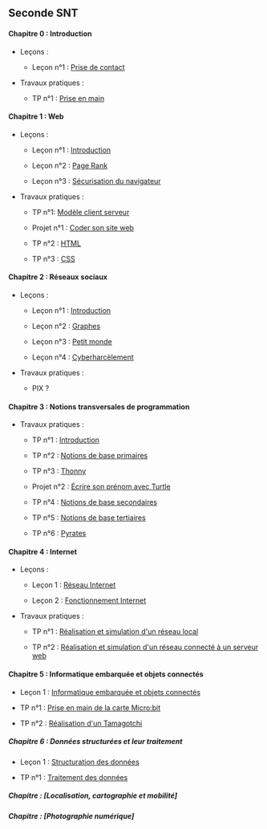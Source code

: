 ## Seconde SNT

#### Chapitre 0 : Introduction

- Leçons :

    - Leçon n°1 : [Prise de contact](./Introduction/Cours/Leçon_1_prise_de_contact.md)

- Travaux pratiques :

    - TP n°1 : [Prise en main](./Introduction/Travaux_pratiques/TP_1_prise_en_main.md)

#### Chapitre 1 : Web

- Leçons :

    - Leçon n°1 : [Introduction](./Web/Cours/Leçon_1_introduction.md)

    - Leçon n°2 : [Page Rank](./Web/Cours/Leçon_2_page_rank.md)

    - Leçon n°3 : [Sécurisation du navigateur](./Web/Cours/Leçon_3_sécurisation_du_navigateur.md)

- Travaux pratiques :

    - TP n°1: [Modèle client serveur](./Web/Travaux_pratiques/TP_1_modèle_client_serveur.md)

    - Projet n°1 : [Coder son site web](./Web/Travaux_pratiques/Projet_coder_son_site_web.md)

    - TP n°2 : [HTML](./Web/Travaux_pratiques/TP_2_HTML.md)

    - TP n°3 : [CSS](./Web/Travaux_pratiques/TP_3_CSS.md)

#### Chapitre 2 : Réseaux sociaux

- Leçons :

    - Leçon n°1 : [Introduction](./Réseaux_sociaux/Cours/Leçon_1_Introduction.md)

    - Leçon n°2 : [Graphes](./Réseaux_sociaux/Cours/Leçon_2_Graphes.md)

    - Leçon n°3 : [Petit monde](./Réseaux_sociaux/Cours/Leçon_3_Petit_Monde.md)

    - Leçon n°4 : [Cyberharcèlement](./Réseaux_sociaux/Cours/Leçon_4_Cyberharcèlement.md)

- Travaux pratiques :

    - PIX ?

#### Chapitre 3 : Notions transversales de programmation

- Travaux pratiques :

    - TP n°1 : [Introduction](./Notions_transversales_de_programmation/Travaux_pratiques/TP_Introduction.md)

    - TP n°2 : [Notions de base primaires](./Notions_transversales_de_programmation/Travaux_pratiques/TP_Notions_de_base_primaires.md)

    - TP n°3 : [Thonny](./Notions_transversales_de_programmation/Travaux_pratiques/TP_Thonny.md)

    - Projet n°2 : [Écrire son prénom avec Turtle](./Notions_transversales_de_programmation/Travaux_pratiques/Projet_prénom.md)

    - TP n°4 : [Notions de base secondaires](./Notions_transversales_de_programmation/Travaux_pratiques/TP_Notions_de_base_secondaires.md)

    - TP n°5 : [Notions de base tertiaires](./Notions_transversales_de_programmation/Travaux_pratiques/TP_Notions_de_base_tertiaires.md)

    - TP n°6 : [Pyrates](./Notions_transversales_de_programmation/Travaux_pratiques/TP_Pyrates.md)

#### Chapitre 4 : Internet

- Leçons : 

    - Leçon 1 : [Réseau Internet](./Internet/Réseau_Internet.md)

    - Leçon 2 : [Fonctionnement Internet](./Internet/Fonctionnement_Internet.md)

- Travaux pratiques :

    - TP n°1 : [Réalisation et simulation d'un réseau local](./Internet/TP_n°1_réalisation_et_simulation_d_un_réseau_local.md)

    - TP n°2 : [Réalisation et simulation d'un réseau connecté à un serveur web](./Internet/TP_n°2_réalisation_et_simulation_d_un_réseau_connecté_à_un_serveur_web.md)

#### Chapitre 5 : Informatique embarquée et objets connectés

- Leçon 1 : [Informatique embarquée et objets connectés](./Informatique_embarquée_et_objets_connectés/Informatique_embarquée_et_objets_connectés.md)

- TP n°1 : [Prise en main de la carte Micro:bit](./Informatique_embarquée_et_objets_connectés/TP_n°1_prise_en_main_de_la_carte_microbit.md)

- TP n°2 : [Réalisation d'un Tamagotchi](./Informatique_embarquée_et_objets_connectés/TP_n°2_réalisation_d_un_tamagotchi.md)

##### Chapitre 6 : Données structurées et leur traitement

- Leçon 1 : [Structuration des données](./Données_structurées_et_leur_traitement/doc/Structuration_des_donées.pdf)

- TP n°1 : [Traitement des données](./Données_structurées_et_leur_traitement/TP_n°1_traitement_des_données.md)

##### Chapitre  : [Localisation, cartographie et mobilité]

##### Chapitre  : [Photographie numérique]


